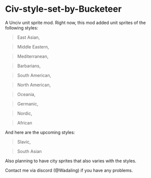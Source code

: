 # Civ-style-set-by-Bucketeer
A Unciv unit sprite mod.
Right now, this mod added unit sprites of the following styles:
> East Asian,

> Middle Eastern,

> Mediterranean,

> Barbarians,

> South American,

> North American,

> Oceania,

> Germanic,

> Nordic,

> African




And here are the upcoming styles:
> Slavic,

> South Asian



Also planning to have city sprites that also varies with the styles.



Contact me via discord (@Wadaling) if you have any problems.
